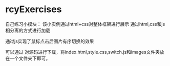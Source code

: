 # rcyExercises
自己练习小模块：
该小实例通过html+css对整体框架进行展示
通过html,css和js相分离的方式进行加载

通过js实现了鼠标点击后图片有序切换的效果

可以通过 对源码进行下载，将index.html,style.css,switch.js和images文件夹放在一个文件夹下即可。
